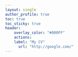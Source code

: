 ```yaml
---
layout: single
author_profile: true
toc: true
toc_sticky: true
header:
    overlay_color: "#000FF"
    actions:
    label: "My CV"
      url: "http://google.com/"
---
```



